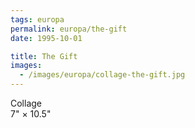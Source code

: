 ```yaml
---
tags: europa
permalink: europa/the-gift
date: 1995-10-01

title: The Gift
images:
  - /images/europa/collage-the-gift.jpg
---
```

Collage  
7" × 10.5"